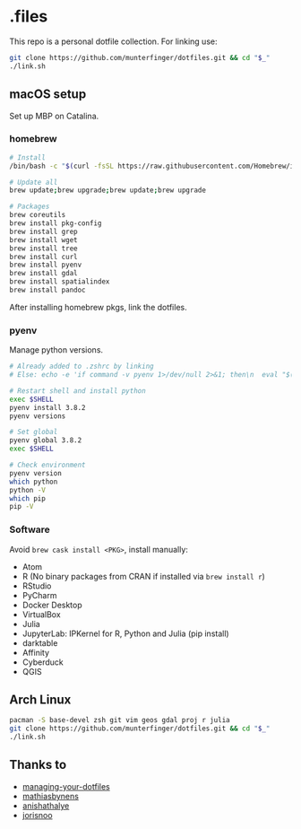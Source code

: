 # .files

This repo is a personal dotfile collection. For linking use:
``` bash
git clone https://github.com/munterfinger/dotfiles.git && cd "$_"
./link.sh
```

## macOS setup
Set up MBP on Catalina.

### homebrew

``` sh
# Install
/bin/bash -c "$(curl -fsSL https://raw.githubusercontent.com/Homebrew/install/master/install.sh)"

# Update all
brew update;brew upgrade;brew update;brew upgrade

# Packages
brew coreutils
brew install pkg-config
brew install grep
brew install wget
brew install tree
brew install curl
brew install pyenv
brew install gdal
brew install spatialindex
brew install pandoc
```

After installing homebrew pkgs, link the dotfiles.

### pyenv
Manage python versions.

``` bash
# Already added to .zshrc by linking
# Else: echo -e 'if command -v pyenv 1>/dev/null 2>&1; then\n  eval "$(pyenv init -)"\nfi' >> ~/.zshrc

# Restart shell and install python
exec $SHELL
pyenv install 3.8.2
pyenv versions

# Set global
pyenv global 3.8.2
exec $SHELL

# Check environment
pyenv version
which python
python -V
which pip
pip -V
```

### Software
Avoid `brew cask install <PKG>`, install manually:

* Atom
* R (No binary packages from CRAN if installed via `brew install r`)
* RStudio
* PyCharm
* Docker Desktop
* VirtualBox
* Julia
* JupyterLab: IPKernel for R, Python and Julia (pip install)
* darktable
* Affinity
* Cyberduck
* QGIS

## Arch Linux
```sh
pacman -S base-devel zsh git vim geos gdal proj r julia
git clone https://github.com/munterfinger/dotfiles.git && cd "$_"
./link.sh
```

## Thanks to

* [managing-your-dotfiles](https://www.anishathalye.com/2014/08/03/managing-your-dotfiles/)
* [mathiasbynens](https://github.com/mathiasbynens/dotfiles)
* [anishathalye](https://github.com/anishathalye/dotfiles)
* [jorisnoo](https://github.com/jorisnoo/dotfiles)
